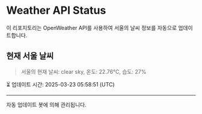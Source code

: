 
# Weather API Status

이 리포지토리는 OpenWeather API를 사용하여 서울의 날씨 정보를 자동으로 업데이트합니다.

## 현재 서울 날씨
> 서울의 현재 날씨: clear sky, 온도: 22.76°C, 습도: 27%

⏳ 업데이트 시간: 2025-03-23 05:58:51 (UTC)

---
자동 업데이트 봇에 의해 관리됩니다.
